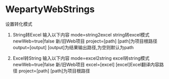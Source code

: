 # WepartyWebStrings

设置转化模式
1. String转Excel
   输入以下内容
   mode=string2excel   string转excel模式
   newWeb=true|false   新/旧Web项目
   project=[path]      [path]为项目根路径
   output=[output]     [output]为结果输出路径,为空则默认为path

2. Excel转String
   输入以下内容
   mode=excel2string   excel转string模式
   newWeb=true|false   新/旧Web项目
   excel=[excel]       [excel]Excel翻译内容路径
   project=[path]      [path]为项目根路径
